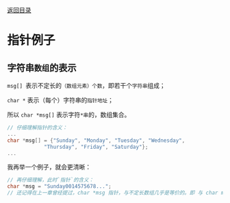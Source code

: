 [返回目录](/README.md)

指针例子
===========================


字符串`数组`的表示
----------

`msg[] `表示不定长的`（数组元素）个数`，即若干个`字符串`组成；

`char *` 表示（每个）字符串的`指针地址`；

所以 `char *msg[]` 表示字符`*串`的，数组集合。

```c
// 仔细理解指针的含义：
...
char *msg[] = {"Sunday", "Monday", "Tuesday", "Wednesday",
			"Thursday", "Friday", "Saturday"};
...
```

我再举一个例子，就会更清晰：

```c
// 再仔细理解，此时`指针`的含义：
char *msg = "Sunday0014575678...";
// 还记得在上一章曾经提过，char *msg 指针，与不定长数组几乎是等价的。即 与 char msg[] 等价。
```

